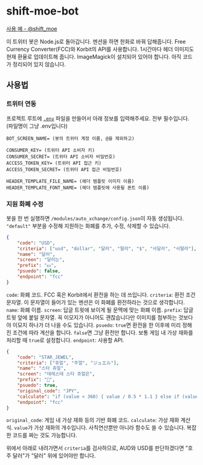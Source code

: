 # shift-moe-bot

[사용 예 - @shift_moe](https://twitter.com/shift_moe)

이 트위터 봇은 Node.js로 돌아갑니다. 멘션을 하면 한화로 바꿔 답해줍니다. Free Currency Converter(FCC)와 Korbit의 API를 사용합니다.
1시간마다 헤더 이미지도 현재 환율로 업데이트해 줍니다. ImageMagick이 설치되어 있어야 합니다.
아직 코드가 정리되어 있지 않습니다.

## 사용법

### 트위터 연동

프로젝트 루트에 [`.env`](https://github.com/motdotla/dotenv) 파일을 만들어서 아래 정보를 입력해주세요. 전부 필수입니다. (파일명이 그냥 .env입니다)

```env
BOT_SCREEN_NAME= (봇의 트위터 계정 이름, @을 제외하고)

CONSUMER_KEY= (트위터 API 소비자 키)
CONSUMER_SECRET= (트위터 API 소비자 비밀번호)
ACCESS_TOKEN_KEY= (트위터 API 접근 키)
ACCESS_TOKEN_SECRET= (트위터 API 접근 비밀번호)

HEADER_TEMPLATE_FILE_NAME= (헤더 템플릿 이미지 이름)
HEADER_TEMPLATE_FONT_NAME= (헤더 템플릿에 사용될 폰트 이름)
```

### 지원 화폐 수정

봇을 한 번 실행하면 `/modules/auto_xchange/config.json`이 자동 생성됩니다. `"default"` 부분을 수정해 지원하는 화폐를 추가, 수정, 삭제할 수 있습니다.

```json
{
    "code": "USD",
    "criteria": ["usd", "dollar", "달러", "딸라", "$", "사달라", "사딸라"],
    "name": "달러",
    "screen": "달러는",
    "prefix": "💵",
    "psuedo": false,
    "endpoint": "fcc"
}
```

`code`: 화폐 코드. FCC 혹은 Korbit에서 환전을 하는 데 쓰입니다.
`criteria`: 환전 조건 문자열. 이 문자열이 들어가 있는 멘션은 이 화폐를 환전하라는 것으로 생각합니다.
`name`: 화폐 이름.
`screen`: 답글 트윗에 보이게 될 문맥에 맞는 화폐 이름.
`prefix`: 답글 트윗 앞에 붙일 문자열. 꼭 이모지가 아니어도 괜찮습니다만 이미지를 첨부하는 것보다야 이모지 하나가 더 나을 수도 있습니다.
`psuedo`: `true`면 환전을 한 이후에 미리 정해진 조건에 따라 계산을 합니다. `false`면 그냥 환전만 합니다. 보통 게임 내 가상 재화를 처리할 때 `true`로 설정합니다.
`endpoint`: 사용할 API.

```json
{
    "code": "STAR_JEWEL",
    "criteria": ["쥬얼", "주얼", "ジュエル"],
    "name": "스타 쥬얼",
    "screen": "데레스테 스타 쥬얼은",
    "prefix": "🌟",
    "psuedo": true,
    "original_code": "JPY",
    "calculate": "if (value < 360) { value / 0.5 * 1.1 } else if (value < 760) { value / 0.75 * 1.1 } else if (value < 1300) { value / 0.79 * 1.1 } else if (value < 2650) { value / 0.81 * 1.1 } else if (value < 4200) { value / 0.83 * 1.1 } else if (value < 8400) { value / 0.84 * 1.1 } else { value / 0.86 * 1.1 }",
    "endpoint": "fcc"
}
```

`original_code`: 게임 내 가상 재화 등의 기반 화폐 코드.
`calculate`: 가상 재화 계산 식. `value`가 가상 재화의 개수입니다. 사칙연산뿐만 아니라 함수도 쓸 수 있습니다. 복잡한 코드를 짜는 것도 가능합니다.

위에서 아래로 내려가면서 `criteria`를 검사하므로, AUD와 USD를 판단하겠다면 "호주 달러"가 "달러" 위에 있어야만 합니다.